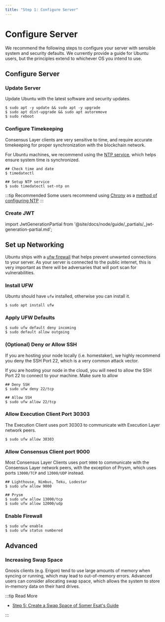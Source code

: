```yaml
---
title: "Step 1: Configure Server"
---
```


# Configure Server

We recommend the following steps to configure your server with sensible system and security defaults. We currently provide a guide for Ubuntu users, but the principles extend to whichever OS you intend to use. 
## Configure Server

### Update Server

Update Ubuntu with the latest software and security updates.

```shell
$ sudo apt -y update && sudo apt -y upgrade
$ sudo apt dist-upgrade && sudo apt autoremove
$ sudo reboot
```

### Configure Timekeeping

Consensus Layer clients are very sensitive to time, and require accurate timekeeping for proper synchronization with the blockchain network. 

For Ubuntu machines, we recommend using the [NTP service](https://ubuntu.com/server/docs/network-ntp), which helps ensure system time is synchronized. 

```shell
## Check time and date
$ timedatectl

## Setup NTP service
$ sudo timedatectl set-ntp on
```

:::tip Recommended
Some users recommend using [Chrony](https://chrony.tuxfamily.org/) as a [method of configuring NTP](https://ubuntu.com/blog/ubuntu-bionic-using-chrony-to-configure-ntp)
:::

### Create JWT

import JwtGenerationPartial from '@site/docs/node/guide/_partials/_jwt-generation-partial.md';

<JwtGenerationPartial />

## Set up Networking

Ubuntu ships with a [ufw firewall](https://wiki.ubuntu.com/UncomplicatedFirewall) that helps prevent unwanted connections to your server. As your server is connected to the public internet, this is very important as there will be adversaries that will port scan for vulnerabilities.

### Install UFW

Ubuntu should have `ufw` installed, otherwise you can install it. 

```shell
$ sudo apt install ufw
```

### Apply UFW Defaults

```shell
$ sudo ufw default deny incoming
$ sudo default allow outgoing
```

### (Optional) Deny or Allow SSH

If you are hosting your node locally (i.e. homestaker), we highly recommend you deny the SSH Port 22, which is a very common attack vector. 

If you are hosting your node in the cloud, you will need to allow the SSH Port 22 to connect to your machine. Make sure to allow 

```shell
## Deny SSH
$ sudo ufw deny 22/tcp

## Allow SSH
$ sudo ufw allow 22/tcp
```

### Allow Execution Client Port 30303

The Execution Client uses port 30303 to communicate with Execution Layer network peers. 

```shell
$ sudo ufw allow 30303
```

### Allow Consensus Client port 9000

Most Consensus Layer Clients uses port `9000` to communicate with the Consensus Layer network peers, with the exception of Prysm, which uses ports `13000/TCP` and `12000/UDP` instead. 

```shell
## Lighthouse, Nimbus, Teku, Lodestar
$ sudo ufw allow 9000

## Prysm
$ sudo ufw allow 13000/tcp
$ sudo ufw allow 12000/udp
```

### Enable Firewall

```shell
$ sudo ufw enable
$ sudo ufw status numbered 
```


## Advanced

### Increasing Swap Space

Gnosis clients (e.g. Erigon) tend to use large amounts of memory when syncing or running, which may lead to out-of-memory errors. Advanced users can consider allocating swap space, which allows the system to store in-memory data on their hard drives. 

:::tip Read More
- [Step 5: Create a Swap Space of Somer Esat's Guide](https://someresat.medium.com/guide-to-staking-on-ethereum-ubuntu-lodestar-193a2553a161) 

:::